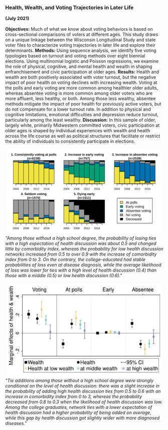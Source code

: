### Health, Wealth, and Voting Trajectories in Later Life
**(July 2021)**
<br>
<br>
**Objectives:** Much of what we know about voting behaviors is based on cross-sectional
comparisons of voters at different ages. This study draws on a unique linkage between the
Wisconsin Longitudinal Study and state voter files to characterize voting trajectories in later
life and explore their determinants.
**Methods:** Using sequence analysis, we identify five voting typologies based on turnout and
voting methods over eight biennial elections. Using multinomial logistic and Poisson
regressions, we examine the role of physical, cognitive, and mental health and wealth in
shaping enfranchisement and civic participation at older ages.
**Results:** Health and wealth are both positively associated with voter turnout, but the negative
impact of poor health on voting declines with increasing wealth. Voting at the polls and early
voting are more common among healthier older adults, whereas absentee voting is more
common among older voters who are more affluent, less healthy, or both. Among those less
wealthy, absentee methods mitigate the impact of poor health for previously active voters, but
do not compensate for a lower turnout rate. In addition to physical and cognitive limitations,
emotional difficulties and depression reduce turnout, particularly among the least wealthy.
**Discussion:** In this sample of older, largely white, primarily Midwestern committed voters,
civic participation at older ages is shaped by individual experiences with wealth and health
across the life course as well as political structures that facilitate or restrict the ability of
individuals to consistently participate in elections.
<br>
<br>
![fig1](/assets/abstract/wlsvoting_fig1.svg)
<br>
_"Among those without a high school degree, the probability of losing ties with a high expectation of health discussion was about 0.5 and changed little by comorbidity index, whereas the probability for low health discussion networks increased from 0.5 to over 0.9 with the increase of comorbidity index from 0 to 3. On the contrary, the college-educated had stable probabilities of loss even at disease diagnosis, while the average likelihood of loss was lower for ties with a high level of health discussion (0.4) than those with a middle (0.5) or low health discussion (0.6)."_
<br>
<br>
![fig2](/assets/abstract/wlsvoting_fig2.svg)
<br>
_"Tie additions among those without a high school degree were strongly conditional on the level of health discussion: there was a slight increase in the probability of adding high health discussion ties from 0.5 to 0.6 with an increase in comorbidity index from 0 to 3, whereas the probability decreased from 0.8 to 0.3 when the likelihood of health discussion was low. Among the college graduates, network ties with a lower expectation of health discussion had a higher probability of being added on average, while this gap by health discussion got slightly wider with more diagnosed diseases."_
